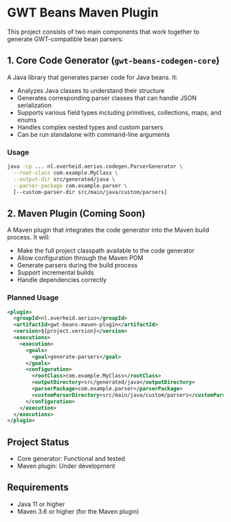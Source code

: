 # GWT Beans Maven Plugin

This project consists of two main components that work together to generate GWT-compatible bean parsers:

## 1. Core Code Generator (`gwt-beans-codegen-core`)

A Java library that generates parser code for Java beans. It:

- Analyzes Java classes to understand their structure
- Generates corresponding parser classes that can handle JSON serialization
- Supports various field types including primitives, collections, maps, and enums
- Handles complex nested types and custom parsers
- Can be run standalone with command-line arguments

### Usage

```bash
java -cp ... nl.overheid.aerius.codegen.ParserGenerator \
  --root-class com.example.MyClass \
  --output-dir src/generated/java \
  --parser-package com.example.parser \
  [--custom-parser-dir src/main/java/custom/parsers]
```

## 2. Maven Plugin (Coming Soon)

A Maven plugin that integrates the code generator into the Maven build process. It will:

- Make the full project classpath available to the code generator
- Allow configuration through the Maven POM
- Generate parsers during the build process
- Support incremental builds
- Handle dependencies correctly

### Planned Usage

```xml
<plugin>
  <groupId>nl.overheid.aerius</groupId>
  <artifactId>gwt-beans-maven-plugin</artifactId>
  <version>${project.version}</version>
  <executions>
    <execution>
      <goals>
        <goal>generate-parsers</goal>
      </goals>
      <configuration>
        <rootClass>com.example.MyClass</rootClass>
        <outputDirectory>src/generated/java</outputDirectory>
        <parserPackage>com.example.parser</parserPackage>
        <customParserDirectory>src/main/java/custom/parsers</customParserDirectory>
      </configuration>
    </execution>
  </executions>
</plugin>
```

## Project Status

- Core generator: Functional and tested
- Maven plugin: Under development

## Requirements

- Java 11 or higher
- Maven 3.6 or higher (for the Maven plugin)
